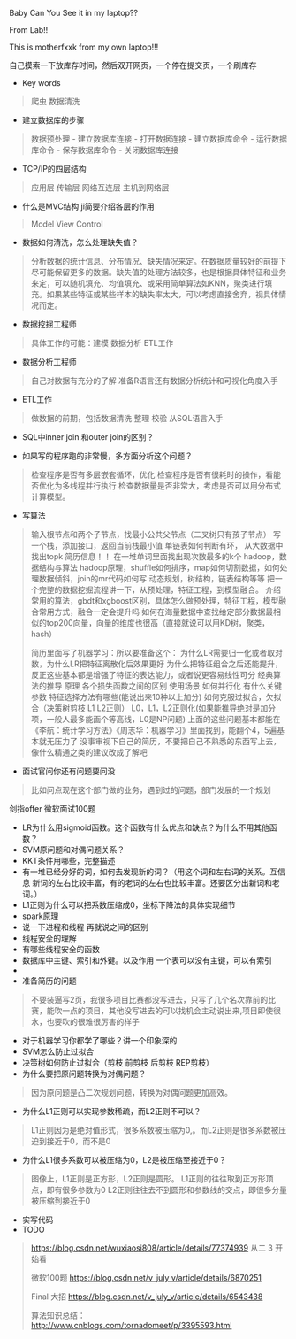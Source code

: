 Baby Can You See it in my laptop??

From Lab!!

This is motherfxxk from my own laptop!!! 

自己摸索一下放库存时间，然后双开网页，一个停在提交页，一个刷库存

* Key words 
> 爬虫 数据清洗
* 建立数据库的步骤
> 数据预处理 - 建立数据库连接 - 打开数据连接 - 建立数据库命令 - 运行数据库命令 - 保存数据库命令 - 关闭数据库连接
* TCP/IP的四层结构
> 应用层 传输层 网络互连层 主机到网络层  
* 什么是MVC结构 ji简要介绍各层的作用
> Model View Control 
* 数据如何清洗，怎么处理缺失值？
> 分析数据的统计信息、分布情况、缺失情况来定。在数据质量较好的前提下尽可能保留更多的数据。缺失值的处理方法较多，也是根据具体特征和业务来定，可以随机填充、均值填充、或采用简单算法如KNN，聚类进行填充。如果某些特征或某些样本的缺失率太大，可以考虑直接舍弃，视具体情况而定。
* 数据挖掘工程师
> 具体工作的可能：建模 数据分析 ETL工作
* 数据分析工程师
> 自己对数据有充分的了解
> 准备R语言还有数据分析统计和可视化角度入手
* ETL工作
> 做数据的前期，包括数据清洗 整理 校验 从SQL语言入手
* SQL中inner join 和outer join的区别？
> 
* 如果写的程序跑的非常慢，多方面分析这个问题？
> 检查程序是否有多层嵌套循环，优化
> 检查程序是否有很耗时的操作，看能否优化为多线程并行执行
> 检查数据量是否非常大，考虑是否可以用分布式计算模型。
> 
* 写算法
> 输入根节点和两个子节点，找最小公共父节点（二叉树只有孩子节点）
> 写一个栈，添加接口，返回当前栈最小值
> 单链表如何判断有环，
> 从大数据中找出topk
> 简历信息！！
> 在一堆单词里面找出现次数最多的k个
> hadoop，数据结构与算法
> hadoop原理，shuffle如何排序，map如何切割数据，如何处理数据倾斜，join的mr代码如何写
> 动态规划，树结构，链表结构等等
> 把一个完整的数据挖掘流程讲一下，从预处理，特征工程，到模型融合。
> 介绍常用的算法，gbdt和xgboost区别，具体怎么做预处理，特征工程，模型融合常用方式，融合一定会提升吗
> 如何在海量数据中查找给定部分数据最相似的top200向量，向量的维度也很高（直接就说可以用KD树，聚类，hash）
> 
> 简历里面写了机器学习：所以要准备这个：
> 为什么LR需要归一化或者取对数，为什么LR把特征离散化后效果更好
> 为什么把特征组合之后还能提升，反正这些基本都是增强了特征的表达能力，或者说更容易线性可分
> 经典算法的推导 原理
> 各个损失函数之间的区别 使用场景
> 如何并行化
> 有什么关键参数
> 特征选择方法有哪些(能说出来10种以上加分)
> 如何克服过拟合，欠拟合（决策树剪枝 L1 L2正则）
> L0，L1，L2正则化(如果能推导绝对是加分项，一般人最多能画个等高线，L0是NP问题)
> 上面的这些问题基本都能在《李航：统计学习方法》《周志华：机器学习》里面找到，能翻个4，5遍基本就无压力了
> 没事审视下自己的简历，不要把自己不熟悉的东西写上去，像什么精通之类的建议改成了解吧
> 
> 
> 
* 面试官问你还有问题要问没
> 比如问点现在这个部门做的业务，遇到过的问题，部门发展的一个规划
> 

剑指offer
微软面试100题
* LR为什么用sigmoid函数。这个函数有什么优点和缺点？为什么不用其他函数？
* SVM原问题和对偶问题关系？
* KKT条件用哪些，完整描述
* 有一堆已经分好的词，如何去发现新的词？（用这个词和左右词的关系。互信息 新词的左右比较丰富，有的老词的左右也比较丰富。还要区分出新词和老词。）
* L1正则为什么可以把系数压缩成0，坐标下降法的具体实现细节
* spark原理
* 说一下进程和线程 再就说之间的区别
* 线程安全的理解
* 有哪些线程安全的函数
* 数据库中主键、索引和外键。以及作用 一个表可以没有主键，可以有索引
* 
* 准备简历的问题
> 不要装逼写2页，我很多项目比赛都没写进去，只写了几个名次靠前的比赛，能吹一点的项目，其他没写进去的可以找机会主动说出来,项目即使很水，也要吹的很难很厉害的样子
> 
> 
> 
> 
* 对于机器学习你都学了哪些？讲一个印象深的
* SVM怎么防止过拟合
* 决策树如何防止过拟合（剪枝 前剪枝 后剪枝 REP剪枝）
* 为什么要把原问题转换为对偶问题？
> 因为原问题是凸二次规划问题，转换为对偶问题更加高效。
* 为什么L1正则可以实现参数稀疏，而L2正则不可以？
> L1正则因为是绝对值形式，很多系数被压缩为0,。而L2正则是很多系数被压迫到接近于0，而不是0
* 为什么L1很多系数可以被压缩为0，L2是被压缩至接近于0？
> 图像上，L1正则是正方形，L2正则是圆形。
> L1正则的往往取到正方形顶点，即有很多参数为0
> L2正则往往去不到圆形和参数线的交点，即很多分量被压缩到接近于0
* 实写代码
* TODO
> https://blog.csdn.net/wuxiaosi808/article/details/77374939
> 从二 3 开始看
> 
> 微软100题
> https://blog.csdn.net/v_july_v/article/details/6870251
> 
> Final 大招
> https://blog.csdn.net/v_july_v/article/details/6543438
> 
> 算法知识总结：
> http://www.cnblogs.com/tornadomeet/p/3395593.html
> 
> 
> 
 



